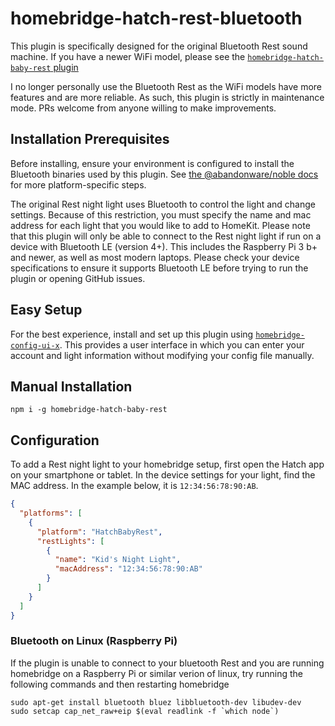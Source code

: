 # homebridge-hatch-rest-bluetooth

This plugin is specifically designed for the original Bluetooth Rest sound machine. If you have a newer WiFi model, please see the [`homebridge-hatch-baby-rest` plugin](../homebridge-hatch-baby-rest/README.md)

I no longer personally use the Bluetooth Rest as the WiFi models have more features and are more reliable. As such, this plugin is strictly in maintenance mode. PRs welcome from anyone willing to make improvements.

## Installation Prerequisites

Before installing, ensure your environment is configured to install the Bluetooth binaries used by this plugin. See [the @abandonware/noble docs](https://github.com/abandonware/noble#prerequisites) for more platform-specific steps.

The original Rest night light uses Bluetooth to control the light and change settings. Because of this restriction, you must specify the name and mac address for each light that you would like to add to HomeKit. Please note that this plugin will only be able to connect to the Rest night light if run on a device with Bluetooth LE (version 4+). This includes the Raspberry Pi 3 b+ and newer, as well as most modern laptops. Please check your device specifications to ensure it supports Bluetooth LE before trying to run the plugin or opening GitHub issues.

## Easy Setup

For the best experience, install and set up this plugin using [`homebridge-config-ui-x`](https://www.npmjs.com/package/homebridge-config-ui-x).
This provides a user interface in which you can enter your account and light information without modifying your config file manually.

## Manual Installation

`npm i -g homebridge-hatch-baby-rest`

## Configuration

To add a Rest night light to your homebridge setup, first open the Hatch app on your smartphone or tablet. In the device settings for your light, find the MAC address. In the example below, it is `12:34:56:78:90:AB`.

```json
{
  "platforms": [
    {
      "platform": "HatchBabyRest",
      "restLights": [
        {
          "name": "Kid's Night Light",
          "macAddress": "12:34:56:78:90:AB"
        }
      ]
    }
  ]
}
```

### Bluetooth on Linux (Raspberry Pi)

If the plugin is unable to connect to your bluetooth Rest and you are running homebridge on a Raspberry Pi
or similar verion of linux, try running the following commands and then restarting homebridge

```
sudo apt-get install bluetooth bluez libbluetooth-dev libudev-dev
sudo setcap cap_net_raw+eip $(eval readlink -f `which node`)
```
